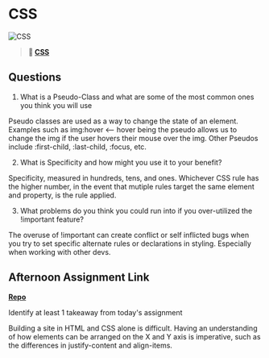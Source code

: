 # CSS

![CSS](https://bcw.blob.core.windows.net/public/cssUnit/1411879719053976)

> **📖 [CSS](https://codeworksacademy.com/fs-student-guide/resources/wk1/03-CSS)**

## Questions

1. What is a Pseudo-Class and what are some of the most common ones you think you will use

Pseudo classes are used as a way to change the state of an element.
Examples such as img:hover <-- hover being the pseudo allows us to change the img if the user hovers their mouse over the img. Other Pseudos include :first-child, :last-child, :focus, etc. 

2. What is Specificity and how might you use it to your benefit?

Specificity, measured in hundreds, tens, and ones. Whichever CSS rule has the higher number, in the event that mutiple rules target the same element and property, is the rule applied.

3. What problems do you think you could run into if you over-utilized the !important feature?

The overuse of !important can create conflict or self inflicted bugs when you try to set specific alternate rules or declarations in styling. Especially when working with other devs.

## Afternoon Assignment Link

**[Repo](https://github.com/GregBullington/cool-site)**

Identify at least 1 takeaway from today's assignment

Building a site in HTML and CSS alone is difficult. Having an understanding of how elements can be arranged on the X and Y axis is imperative, such as the differences in justify-content and align-items. 
